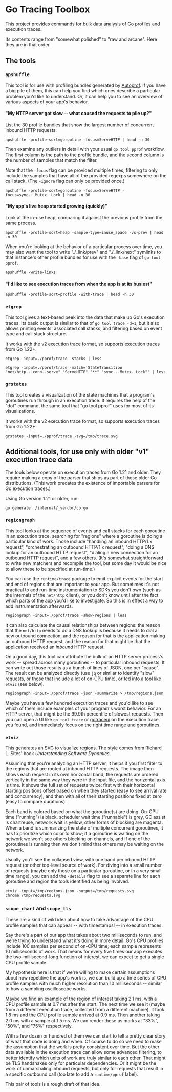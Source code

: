 # Go Tracing Toolbox

This project provides commands for bulk data analysis of Go profiles and execution traces.

Its contents range from "somewhat polished" to "raw and arcane".
Here they are in that order.

## The tools

### `apshuffle`

This tool is for use with profiling bundles generated by [Autoprof](https://pkg.go.dev/github.com/rhysh/autoprof).
If you have a big pile of them, this can help you find which ones describe a particular problem you'd like to understand.
Or, it can help you to see an overview of various aspects of your app's behavior.

#### "My HTTP server got slow -- what caused the requests to pile up?"

List the 30 profile bundles that show the largest number of concurrent inbound HTTP requests:

```
apshuffle -profile-sort=goroutine -focus=ServeHTTP | head -n 30
```

Then examine any outliers in detail with your usual `go tool pprof` workflow.
The first column is the path to the profile bundle, and the second column is the number of samples that match the filter.

Note that the `-focus` flag can be provided multiple times, filtering to only include the samples that have all of the provided regexps somewhere on the call stack.
(The `-ignore` flag can only be provided once.)

```
apshuffle -profile-sort=goroutine -focus=ServeHTTP -focus=sync...Mutex..Lock | head -n 30
```

#### "My app's live heap started growing (quickly)"

Look at the in-use heap, comparing it against the previous profile from the same process.

```
apshuffle -profile-sort=heap -sample-type=inuse_space -vs-prev | head -n 30
```

When you're looking at the behavior of a particular process over time, you may also want the tool to write "./_link/prev" and "./_link/next" symlinks to that instance's other profile bundles for use with the `-base` flag of `go tool pprof`.

```
apshuffle -write-links
```

#### "I'd like to see execution traces from when the app is at its busiest"

```
apshuffle -profile-sort=profile -with-trace | head -n 30
```

### `etgrep`

This tool gives a text-based peek into the data that make up Go's execution traces.
Its basic output is similar to that of `go tool trace -d=1`, but it also allows printing events' associated call stacks, and filtering based on event type and call stack structure.

It works with the v2 execution trace format, so supports execution traces from Go 1.22+.

```
etgrep -input=./pprof/trace -stacks | less
```

```
etgrep -input=./pprof/trace -match='StateTransition "net/http...conn..serve" "ServeHTTP" "**" "sync...Mutex..Lock"' | less
```

### `grstates`

This tool creates a visualization of the state machines that a program's goroutines run through in an execution trace.
It requires the help of the "dot" command, the same tool that "go tool pprof" uses for most of its visualizations.

It works with the v2 execution trace format, so supports execution traces from Go 1.22+.

```
grstates -input=./pprof/trace -svg=/tmp/trace.svg
```

## Additional tools, for use only with older "v1" execution trace data

The tools below operate on execution traces from Go 1.21 and older.
They require making a copy of the parser that ships as part of those older Go distributions.
(This work predates the existence of importable parsers for Go execution traces.)

Using Go version 1.21 or older, run:

```
go generate ./internal/_vendor/cp.go
```

### `regiongraph`

This tool looks at the sequence of events and call stacks for each goroutine in an execution trace, searching for "regions" where a goroutine is doing a particular kind of work.
Those include "handling an inbound HTTP/1.x request", "orchestrating an outbound HTTP/1.x request", "doing a DNS lookup for an outbound HTTP request", "dialing a new connection for an outbound HTTP request", and a few others.
(It's somewhat straightforward to write new matchers and recompile the tool, but some day it would be nice to allow these to be specified at run-time.)

You can use the `runtime/trace` package to emit explicit events for the start and end of regions that are important to your app.
But sometimes it's not practical to add run-time instrumentation to SDKs you don't own (such as the internals of the `net/http` client), or you don't know until after the fact which parts of the app you'd like to investigate.
So this is in effect a way to add instrumentation afterwards.

```
regiongraph -input=./pprof/trace -show-regions | less
```

It can also calculate the causal relationships between regions: the reason that the `net/http` needs to do a DNS lookup is because it needs to dial a new outbound connection, and the reason for that is the application making an outbound HTTP request, and the reason for that might be that the application received an _inbound_ HTTP request.

On a good day, this tool can attribute the bulk of an HTTP server process's work -- spread across many goroutines -- to particular inbound requests.
It can write out those results as a bunch of lines of JSON, one per "cause".
The result can be analyzed directly (use `jq` or similar to identify "slow" requests, or those that include a lot of on-CPU time), or fed into a tool like `etviz` (see below).

```
regiongraph -input=./pprof/trace -json -summarize > /tmp/regions.json
```

Maybe you have a few hundred execution traces and you'd like to see which of them include examples of your program's worst behavior.
For an HTTP server, that might be the 99.9th percentile of slowest requests.
Then you can open a UI like `go tool trace` or [gotraceui](https://gotraceui.dev) on the execution trace you found, and immediately focus on the right time range and goroutines.

### `etviz`

This generates an SVG to visualize regions.
The style comes from Richard L. Sites' book _Understanding Software Dynamics_.

Assuming that you're analyzing an HTTP server, it helps if you first filter to the regions that are rooted at inbound HTTP requests.
The image then shows each request in its own horizontal band; the requests are ordered vertically in the same way they were in the input file, and the horizontal axis is time.
It shows the full set of requests twice: first with their horizontal starting positions offset based on when they started (easy to see arrival rate and concurrency), and then with all of their starting positions fixed at zero (easy to compare durations).

Each band is colored based on what the goroutine(s) are doing. On-CPU time ("running") is black, scheduler wait time ("runnable") is grey, GC assist is chartreuse, network wait is yellow, other forms of blocking are magenta.
When a band is summarizing the state of multiple concurrent goroutines, it has to prioritize which color to show; if a goroutine is waiting on the network we won't see others blocking on channels, and if one of the goroutines is running then we don't mind that others may be waiting on the network.

Usually you'll see the collapsed view, with one band per inbound HTTP request (or other top-level source of work).
For diving into a small number of requests (maybe only those on a particular goroutine, or in a very small time range), you can add the `-details` flag to see a separate line for each goroutine and region the tools identified as being involved.

```
etviz -input=/tmp/regions.json -output=/tmp/requests.svg
chrome /tmp/requests.svg
```

### `scope_chart` and `scope_tls`

These are a kind of wild idea about how to take advantage of the CPU profile samples that can appear -- with timestamps! -- in execution traces.

Say there's a part of our app that takes about two milliseconds to run, and we're trying to understand what it's doing in more detail.
Go's CPU profiles include 100 samples per second of on-CPU time; each sample represents 10 milliseconds of work.
That means for every five times our app executes the two-millisecond-long function of interest, we can expect to get a single CPU profile sample.

My hypothesis here is that if we're willing to make certain assumptions about how repetitive the app's work is, we can build up a time series of CPU profile samples with much higher resolution than 10 milliseconds -- similar to how a sampling oscilloscope works.

Maybe we find an example of the region of interest taking 2.1 ms, with a CPU profile sample at 0.7 ms after the start.
The next time we see it (maybe from a different execution trace, collected from a different machine), it took 1.8 ms and the CPU profile sample arrived at 0.9 ms.
Then another taking 2.0 ms with a sample at 1.5 ms.
We can render these as marks at "33%", "50%", and "75%" respectively.

With a few dozen or hundred of them we can start to tell a pretty clear story of what that code is doing and when.
Of course to do so we need to make the assumption that the work is pretty consistent over time.
But the other data available in the execution trace can allow some advanced filtering, to better identify which units of work are truly similar to each other.
That might be TLS handshakes only for particular dependencies.
Or it might be the work of unmarshaling inbound requests, but only for requests that result in a specific outbound call (too late to add a `runtime/pprof` label).

This pair of tools is a rough draft of that idea.
